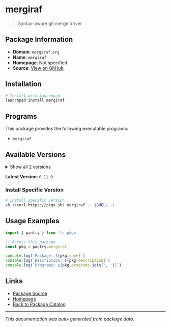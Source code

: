 # mergiraf

> Syntax-aware git merge driver

## Package Information

- **Domain**: `mergiraf.org`
- **Name**: `mergiraf`
- **Homepage**: Not specified
- **Source**: [View on GitHub](https://github.com/pkgxdev/pantry/tree/main/projects/mergiraf.org/package.yml)

## Installation

```bash
# Install with launchpad
launchpad install mergiraf
```

## Programs

This package provides the following executable programs:

- `mergiraf`

## Available Versions

<details>
<summary>Show all 2 versions</summary>

- `0.11.0`, `0.10.0`

</details>

**Latest Version**: `0.11.0`

### Install Specific Version

```bash
# Install specific version
sh <(curl https://pkgx.sh) mergiraf -- $SHELL -i
```

## Usage Examples

```typescript
import { pantry } from 'ts-pkgx'

// Access this package
const pkg = pantry.mergiraf

console.log(`Package: ${pkg.name}`)
console.log(`Description: ${pkg.description}`)
console.log(`Programs: ${pkg.programs.join(', ')}`)
```

## Links

- [Package Source](https://github.com/pkgxdev/pantry/tree/main/projects/mergiraf.org/package.yml)
- [Homepage](#)
- [Back to Package Catalog](../../package-catalog.md)

---

*This documentation was auto-generated from package data.*
